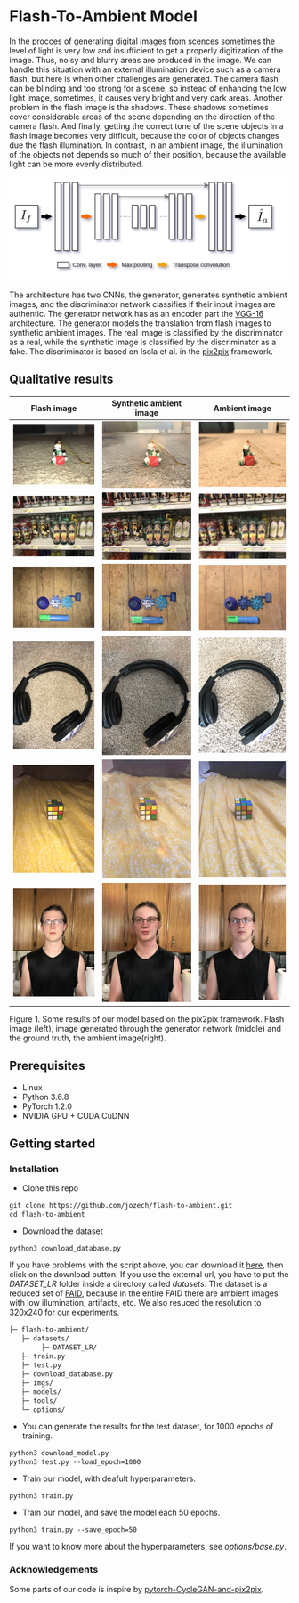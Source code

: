 # Flash-To-Ambient Model

In the procces of generating digital images from scences sometimes the level of light is very low and insufficient to get a properly digitization of the image. Thus, noisy and blurry areas are produced in the image. We can handle this situation with an external illumination device such as a camera flash, but here is when other challenges are generated. The camera flash can be blinding and too strong for a scene, so instead of enhancing the low light image, sometimes, it causes very bright and very dark areas. Another problem in the flash image is the shadows. These shadows sometimes cover considerable areas of the scene depending on the direction of the camera flash. And finally, getting the correct tone of the scene objects in a flash image becomes very difficult, because the color of objects changes due the flash illumination. In contrast, in an ambient image, the illumination of the objects not depends so much of their position, because the available light can be more evenly distributed.

![Screenshot](imgs/generator-model.png)

The architecture has two CNNs, the generator, generates synthetic ambient images, and the discriminator network classifies if their input images are authentic. The generator network has as an encoder part the [VGG-16](https://arxiv.org/abs/1409.1556) architecture. The generator models the translation from flash images to synthetic ambient images. The real image is classified by the discriminator as a real, while the synthetic image is classified by the discriminator as a fake. The discriminator is based on Isola et al. in the [pix2pix](https://arxiv.org/abs/1611.07004) framework.

## Qualitative results

| Flash image | Synthetic ambient image | Ambient image |
|:---:|:---:|:---:|
|![](imgs/flash_it_105.png)|![Synthetic ambient image](imgs/fake_it_105.png)|![Ambient image](imgs/real_it_105.png)|
|![](imgs/flash_it_89.png)|![Synthetic ambient image](imgs/fake_it_89.png)|![Ambient image](imgs/real_it_89.png)|
|![](imgs/flash_it_112.png)|![Synthetic ambient image](imgs/fake_it_112.png)|![Ambient image](imgs/real_it_112.png)|
|![](imgs/flash_it_4.png)|![Synthetic ambient image](imgs/fake_it_4.png)|![Ambient image](imgs/real_it_4.png)|
|![](imgs/flash_it_15.png)|![Synthetic ambient image](imgs/fake_it_15.png)|![Ambient image](imgs/real_it_15.png)|
|![](imgs/flash_it_40.png)|![Synthetic ambient image](imgs/fake_it_40.png)|![Ambient image](imgs/real_it_40.png)|

Figure 1. Some results of our model based on the pix2pix framework. Flash image (left), image generated through the generator network (middle) and the ground truth, the ambient image(right).

## Prerequisites

* Linux 
* Python 3.6.8
* PyTorch 1.2.0
* NVIDIA GPU + CUDA CuDNN

## Getting started

### Installation

* Clone this repo

```
git clone https://github.com/jozech/flash-to-ambient.git
cd flash-to-ambient
```
* Download the dataset

```
python3 download_database.py
```

If you have problems with the script above, you can download it [here](https://drive.google.com/open?id=1Z7Wy9Hj5HjVD8P-zVkw55_BISQ7jQSFg), then click on the download button. If you use the external url, you have to put the *DATASET_LR* folder inside a directory called *datasets*. The dataset is a reduced set of [FAID](http://yaksoy.github.io/faid/), because in the entire FAID there are ambient images with low illumination, artifacts, etc. We also resuced the resolution to 320x240 for our experiments.

    ├─ flash-to-ambient/
       ├─ datasets/
            ├─ DATASET_LR/ 
       ├─ train.py
       ├─ test.py
       ├─ download_database.py
       ├─ imgs/
       ├─ models/
       ├─ tools/
       └─ options/

* You can generate the results for the test dataset, for 1000 epochs of training.
```
python3 download_model.py
python3 test.py --load_epoch=1000
```

* Train our model, with deafult hyperparameters.
```
python3 train.py
```

* Train our model, and save the model each 50 epochs.
```
python3 train.py --save_epoch=50
```
If you want to know more about the hyperparameters, see *options/base.py*.

### Acknowledgements

Some parts of our code is inspire by [pytorch-CycleGAN-and-pix2pix](https://github.com/junyanz/pytorch-CycleGAN-and-pix2pix).

